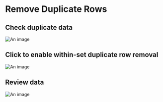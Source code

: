 # Remove Duplicate Rows

## Check duplicate data
![An image](/guide/remove-1.png)

## Click to enable within-set duplicate row removal
![An image](/guide/remove-2.png)

## Review data
![An image](/guide/remove-2.png)
